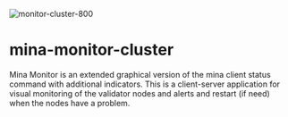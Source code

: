 ![monitor-cluster-800](https://user-images.githubusercontent.com/365108/124631506-1db32700-de8c-11eb-9fb8-07f8b851d734.jpg)

# mina-monitor-cluster
Mina Monitor is an extended graphical version of the mina client status command with additional indicators. This is a client-server application for visual monitoring of the validator nodes and alerts and restart (if need) when the nodes have a problem.
